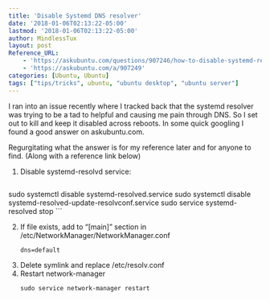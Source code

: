 ```yaml
---
title: 'Disable Systemd DNS resolver'
date: '2018-01-06T02:13:22-05:00'
lastmod: '2018-01-06T02:13:22-05:00'
author: MindlessTux
layout: post
Reference_URL:
    - 'https://askubuntu.com/questions/907246/how-to-disable-systemd-resolved-in-ubuntu'
    - 'https://askubuntu.com/a/907249'
categories: [Ubuntu, Ubuntu]
tags: ["tips/tricks", ubuntu, "ubuntu desktop", "ubuntu server"]
---
```


I ran into an issue recently where I tracked back that the systemd resolver was trying to be a tad to helpful and causing me pain through DNS. So I set out to kill and keep it disabled across reboots. In some quick googling I found a good answer on askubuntu.com.

<!--readmore-->

Regurgitating what the answer is for my reference later and for anyone to find. (Along with a reference link below)

1. Disable systemd-resolvd service: 
    ```terminal
sudo systemctl disable systemd-resolved.service
sudo systemctl disable systemd-resolved-update-resolvconf.service
sudo service systemd-resolved stop
    ```

2. If file exists, add to “\[main\]” section in /etc/NetworkManager/NetworkManager.conf 
    ```
    dns=default
    ```
3. Delete symlink and replace /etc/resolv.conf
4. Restart network-manager 
    ```terminal
    sudo service network-manager restart
    ```